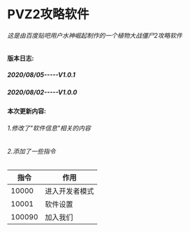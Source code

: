 # PVZ2攻略软件

###### 这是由百度贴吧用户水神崛起制作的一个植物大战僵尸2攻略软件

#### 版本日志:

##### 2020/08/05-----V1.0.1

##### 2020/08/02-----V1.0.0

#### 本次更新内容:

###### 1.修改了"软件信息"相关的内容

###### 2.添加了一些指令

| 指令  | 作用           |
| ----- | -------------- |
| 10000 | 进入开发者模式 |
| 10001 | 软件设置     |
|  100090 | 加入我们|
